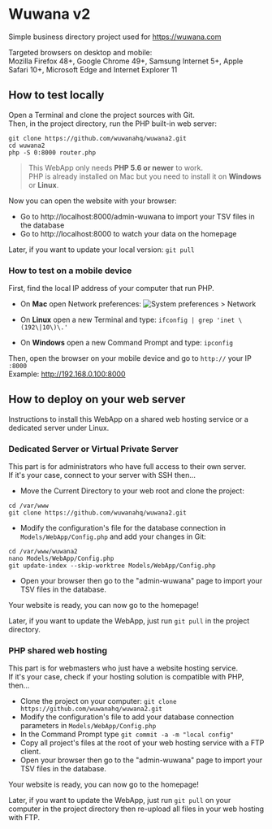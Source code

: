# Wuwana v2

Simple business directory project used for https://wuwana.com

Targeted browsers on desktop and mobile:  
Mozilla Firefox 48+, Google Chrome 49+, Samsung Internet 5+, Apple Safari 10+, Microsoft Edge and Internet Explorer 11

## How to test locally

Open a Terminal and clone the project sources with Git.  
Then, in the project directory, run the PHP built-in web server:

```
git clone https://github.com/wuwanahq/wuwana2.git
cd wuwana2
php -S 0:8000 router.php
```

> This WebApp only needs **PHP 5.6 or newer** to work.  
> PHP is already installed on Mac but you need to install it on **Windows** or **Linux**.

Now you can open the website with your browser:

- Go to http://localhost:8000/admin-wuwana to import your TSV files in the database
- Go to http://localhost:8000 to watch your data on the homepage

Later, if you want to update your local version: `git pull`

### How to test on a mobile device

First, find the local IP address of your computer that run PHP.

- On **Mac** open Network preferences:
![System preferences > Network](https://cdn.osxdaily.com/wp-content/uploads/2010/11/ip-address-mac.jpg)

- On **Linux** open a new Terminal and type: `ifconfig | grep 'inet \(192\|10\)\.'`
- On **Windows** open a new Command Prompt and type: `ipconfig`

Then, open the browser on your mobile device and go to `http://` your IP `:8000`  
Example: http://192.168.0.100:8000

## How to deploy on your web server

Instructions to install this WebApp on a shared web hosting service or a dedicated server under Linux.

### Dedicated Server or Virtual Private Server

This part is for administrators who have full access to their own server.  
If it's your case, connect to your server with SSH then...

- Move the Current Directory to your web root and clone the project:

```
cd /var/www
git clone https://github.com/wuwanahq/wuwana2.git
```

- Modify the configuration's file for the database connection in `Models/WebApp/Config.php` and add your changes in Git:

```
cd /var/www/wuwana2
nano Models/WebApp/Config.php
git update-index --skip-worktree Models/WebApp/Config.php
```

- Open your browser then go to the "admin-wuwana" page to import your TSV files in the database.

Your website is ready, you can now go to the homepage!

Later, if you want to update the WebApp, just run `git pull` in the project directory.

### PHP shared web hosting

This part is for webmasters who just have a website hosting service.  
If it's your case, check if your hosting solution is compatible with PHP, then...

- Clone the project on your computer: `git clone https://github.com/wuwanahq/wuwana2.git`
- Modify the configuration's file to add your database connection parameters in `Models/WebApp/Config.php`
- In the Command Prompt type `git commit -a -m "local config"`
- Copy all project's files at the root of your web hosting service with a FTP client.
- Open your browser then go to the "admin-wuwana" page to import your TSV files in the database.

Your website is ready, you can now go to the homepage!

Later, if you want to update the WebApp, just run `git pull` on your computer in the project directory then re-upload all files in your web hosting with FTP.
